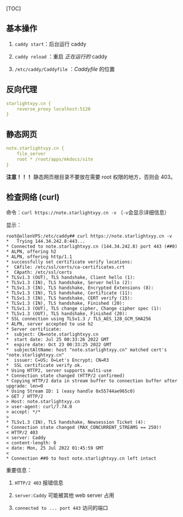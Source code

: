 [TOC]

## 基本操作

1. `caddy start`：后台运行 caddy

2. `caddy reload` ：重启 *正在运行的* caddy 

3. `/etc/caddy/Caddyfile` ：*Caddyfile* 的位置

## 反向代理

```yaml
starlightxyy.cn {
    reverse_proxy localhost:5120
}
```

## 静态网页

```yaml
note.starlightxyy.cn {
    file_server
    root * /root/apps/mkdocs/site
}
```

**注意！！！** 静态网页根目录不要放在需要 root 权限的地方，否则会 403。

## 检查网络 (curl)

命令：`curl https://note.starlightxyy.cn -v` （`-v`会显示详细信息）

显示：

```shell
root@allenVPS:/etc/caddy## curl https://note.starlightxyy.cn -v
*   Trying 144.34.242.8:443...
* Connected to note.starlightxyy.cn (144.34.242.8) port 443 (##0)
* ALPN, offering h2
* ALPN, offering http/1.1
* successfully set certificate verify locations:
*  CAfile: /etc/ssl/certs/ca-certificates.crt
*  CApath: /etc/ssl/certs
* TLSv1.3 (OUT), TLS handshake, Client hello (1):
* TLSv1.3 (IN), TLS handshake, Server hello (2):
* TLSv1.3 (IN), TLS handshake, Encrypted Extensions (8):
* TLSv1.3 (IN), TLS handshake, Certificate (11):
* TLSv1.3 (IN), TLS handshake, CERT verify (15):
* TLSv1.3 (IN), TLS handshake, Finished (20):
* TLSv1.3 (OUT), TLS change cipher, Change cipher spec (1):
* TLSv1.3 (OUT), TLS handshake, Finished (20):
* SSL connection using TLSv1.3 / TLS_AES_128_GCM_SHA256
* ALPN, server accepted to use h2
* Server certificate:
*  subject: CN=note.starlightxyy.cn
*  start date: Jul 25 00:33:26 2022 GMT
*  expire date: Oct 23 00:33:25 2022 GMT
*  subjectAltName: host "note.starlightxyy.cn" matched cert's "note.starlightxyy.cn"
*  issuer: C=US; O=Let's Encrypt; CN=R3
*  SSL certificate verify ok.
* Using HTTP2, server supports multi-use
* Connection state changed (HTTP/2 confirmed)
* Copying HTTP/2 data in stream buffer to connection buffer after upgrade: len=0
* Using Stream ID: 1 (easy handle 0x55744ae965c0)
> GET / HTTP/2
> Host: note.starlightxyy.cn
> user-agent: curl/7.74.0
> accept: */*
>
* TLSv1.3 (IN), TLS handshake, Newsession Ticket (4):
* Connection state changed (MAX_CONCURRENT_STREAMS == 250)!
< HTTP/2 403
< server: Caddy
< content-length: 0
< date: Mon, 25 Jul 2022 01:45:59 GMT
<
* Connection ##0 to host note.starlightxyy.cn left intact
```

重要信息：

1. `HTTP/2 403` 报错信息

2. `server:Caddy` 可能被其他 web server 占用

3. `connected to ... port 443` 访问的端口
